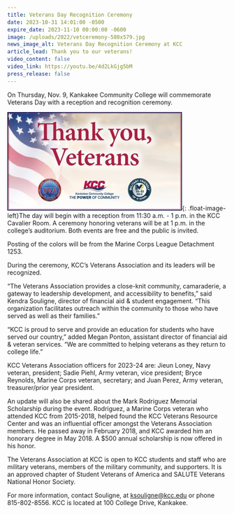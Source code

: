 ```yaml
---
title: Veterans Day Recognition Ceremony
date: 2023-10-31 14:01:00 -0500
expire_date: 2023-11-10 00:00:00 -0600
image: /uploads/2022/vetceremony-580x579.jpg
news_image_alt: Veterans Day Recognition Ceremony at KCC
article_lead: Thank you to our veterans!
video_content: false
video_link: https://youtu.be/4d2LkGjg5bM
press_release: false
---
```

On Thursday, Nov. 9, Kankakee Community College will commemorate Veterans Day with a reception and recognition ceremony.

![](/uploads/2022/vetceremony400x225.jpg){: .float-image-left}The day will begin with a reception from 11:30 a.m. - 1 p.m. in the KCC Cavalier Room. A ceremony honoring veterans will be at 1 p.m. in the college’s auditorium. Both events are free and the public is invited.

Posting of the colors will be from the Marine Corps League Detachment 1253.

During the ceremony, KCC’s Veterans Association and its leaders will be recognized.

“The Veterans Association provides a close-knit community, camaraderie, a gateway to leadership development, and accessibility to benefits,” said Kendra Souligne, director of financial aid & student engagement. “This organization facilitates outreach within the community to those who have served as well as their families.”

“KCC is proud to serve and provide an education for students who have served our country,” added Megan Ponton, assistant director of financial aid & veteran services. “We are committed to helping veterans as they return to college life.”

KCC Veterans Association officers for 2023-24 are: Jieun Loney, Navy veteran, president; Sadie Piehl, Army veteran, vice president; Bryce Reynolds, Marine Corps veteran, secretary; and Juan Perez, Army veteran, treasurer/prior year president.

An update will also be shared about the Mark Rodriguez Memorial Scholarship during the event. Rodriguez, a Marine Corps veteran who attended KCC from 2015-2018, helped found the KCC Veterans Resource Center and was an influential officer amongst the Veterans Association members. He passed away in February 2018, and KCC awarded him an honorary degree in May 2018. A $500 annual scholarship is now offered in his honor.

The Veterans Association at KCC is open to KCC students and staff who are military veterans, members of the military community, and supporters. It is an approved chapter of Student Veterans of America and SALUTE Veterans National Honor Society​.

For more information, contact Souligne, at [ksouligne@kcc.edu](mailto:ksouligne@kcc.edu) or phone 815-802-8556. KCC is located at 100 College Drive, Kankakee.